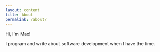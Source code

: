 ```yaml
---
layout: content
title: About
permalink: /about/
---
```

Hi, I'm Max!

I program and write about software development when I have the time.
